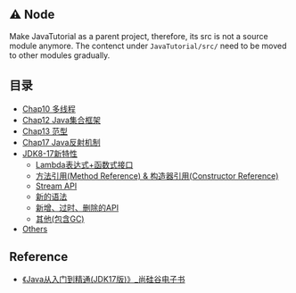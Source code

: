 ## ⚠️ Node
Make JavaTutorial as a parent project, therefore, its src is not a source module anymore. The contenct under `JavaTutorial/src/` need to be moved to other modules gradually.

## 目录
* [Chap10 多线程](docs/Chap10.多线程.md)
* [Chap12 Java集合框架](docs/Chap12.Java集合框架.md)
* [Chap13 范型](docs/Chap13.范型.md)
* [Chap17 Java反射机制](docs/Chap17.Java反射机制.md)
* [JDK8-17新特性](docs/Chap18.JDK8-17新特性.md)
  * [Lambda表达式+函数式接口](docs/Chap18.JDK8-17新特性.md#1-lambda表达式)
  * [方法引用(Method Reference) & 构造器引用(Constructor Reference)](docs/Chap18.JDK8-17新特性.md#2-方法引用--构造器引用)
  * [Stream API](docs/Chap18.JDK8-17新特性.md#3-stream-api)
  * [新的语法](docs/Chap18.JDK8-17新特性.md#4-新的语法)
  * [新增、过时、删除的API](docs/Chap18.JDK8-17新特性.md#5-增加过时删掉的api)
  * [其他(包含GC)](docs/Chap18.JDK8-17新特性.md#6-其他)
* [Others](docs/Others.md)


## Reference
* [《Java从入门到精通(JDK17版)》_尚硅谷电子书](docs/《Java从入门到精通(JDK17版)》_尚硅谷电子书.pdf)